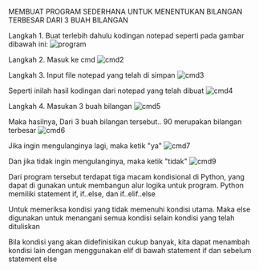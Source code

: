 MEMBUAT PROGRAM SEDERHANA UNTUK MENENTUKAN BILANGAN TERBESAR DARI 3 BUAH BILANGAN

Langkah 1. Buat terlebih dahulu kodingan notepad seperti pada gambar dibawah ini:
![program](https://user-images.githubusercontent.com/46735379/52615004-6ba4db80-2e48-11e9-8c77-7358fac9a6ca.jpg)

Langkah 2. Masuk ke cmd
![cmd2](https://user-images.githubusercontent.com/46735379/52615200-2af99200-2e49-11e9-92ae-cc804efef936.jpg)

Langkah 3. Input file notepad yang telah di simpan
![cmd3](https://user-images.githubusercontent.com/46735379/52615217-3ea4f880-2e49-11e9-99b8-e4acbacac576.jpg)

Seperti inilah hasil kodingan dari notepad yang telah dibuat
![cmd4](https://user-images.githubusercontent.com/46735379/52615225-48c6f700-2e49-11e9-8097-15a00805007b.jpg)

Langkah 4. Masukan 3 buah bilangan
![cmd5](https://user-images.githubusercontent.com/46735379/52615248-6a27e300-2e49-11e9-8114-963d5f77f218.jpg)

Maka hasilnya, Dari 3 buah bilangan tersebut.. 90 merupakan bilangan terbesar
![cmd6](https://user-images.githubusercontent.com/46735379/52615252-6f852d80-2e49-11e9-9806-672e9b00f1d0.jpg)

Jika ingin mengulanginya lagi, maka ketik "ya"
![cmd7](https://user-images.githubusercontent.com/46735379/52615262-74e27800-2e49-11e9-887b-c46362a5a28e.jpg)

Dan jika tidak ingin mengulanginya, maka ketik "tidak"
![cmd9](https://user-images.githubusercontent.com/46735379/52616786-88dca880-2e4e-11e9-812f-7eba33983bd2.jpg)

Dari program tersebut terdapat tiga macam kondisional di Python, yang dapat di gunakan untuk membangun alur logika untuk program. Python memiliki statement if, if..else, dan if..elif..else

Untuk memeriksa kondisi yang tidak memenuhi kondisi utama. Maka else digunakan untuk menangani semua kondisi selain kondisi yang telah dituliskan

Bila kondisi yang akan didefinisikan cukup banyak, kita dapat menambah kondisi lain dengan menggunakan elif di bawah statement if dan sebelum statement else
